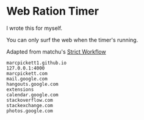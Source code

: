 # Web Ration Timer

I wrote this for myself.

You can only surf the web when the timer's running.

Adapted from matchu's [Strict Workflow](https://github.com/matchu/Strict-Workflow)


``` My allowed domains
marcpickett1.github.io
127.0.0.1:4000
marcpickett.com
mail.google.com
hangouts.google.com
extensions
calendar.google.com
stackoverflow.com
stackexchange.com
photos.google.com
```
